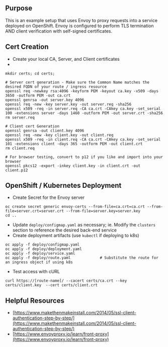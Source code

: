 ## Purpose
This is an example setup that uses Envoy to proxy requests into a service deployed on OpenShift. Envoy is configured to perform TLS termination AND client verification with self-signed certificates.  

## Cert Creation

- Create your local CA, Server, and Client certificates
- 
```
mkdir certs; cd certs;

# Server cert generation - Make sure the Common Name matches the desired FQDN of your route / ingress resource
openssl req -newkey rsa:4096 -keyform PEM -keyout ca.key -x509 -days 3650 -outform PEM -out ca.crt
openssl genrsa -out server.key 4096
openssl req -new -key server.key -out server.req -sha256
openssl x509 -req -in server.req -CA ca.crt -CAkey ca.key -set_serial 100 -extensions server -days 1460 -outform PEM -out server.crt -sha256
rm server.req

# Client cert Generation
openssl genrsa -out client.key 4096
openssl req -new -key client.key -out client.req
openssl x509 -req -in client.req -CA ca.crt -CAkey ca.key -set_serial 101 -extensions client -days 365 -outform PEM -out client.crt
rm client.req 

# For browser testing, convert to p12 if you like and import into your browser
openssl pkcs12 -export -inkey client.key -in client.crt -out client.p12
```

## OpenShift / Kubernetes Deployment

- Create Secret for the Envoy server

```
oc create secret generic envoy-certs --from-file=ca.crt=ca.crt --from-file=server.crt=server.crt --from-file=server.key=server.key
cd ..
```

- Update `deploy/configmap.yaml` as necessary; ie. Modify the `clusters` section to reference the desired back-end service
- Create deployment artifacts (use `kubectl` if deploying to k8s)

```
oc apply -f deploy/configmap.yaml
oc apply -f deploy/deployment.yaml
oc apply -f deploy/service.yaml
oc apply -f deploy/route.yaml             # Substitute the route for an ingress object if using k8s
```


- Test access with cURL

```
curl https://[route-name]/ --cacert certs/ca.crt --key certs/client.key  --cert certs/client.crt
```

## Helpful Resources
- [https://www.makethenmakeinstall.com/2014/05/ssl-client-authentication-step-by-step/](https://www.makethenmakeinstall.com/2014/05/ssl-client-authentication-step-by-step/)
- [https://www.envoyproxy.io/learn/front-proxy](https://www.envoyproxy.io/learn/front-proxy)